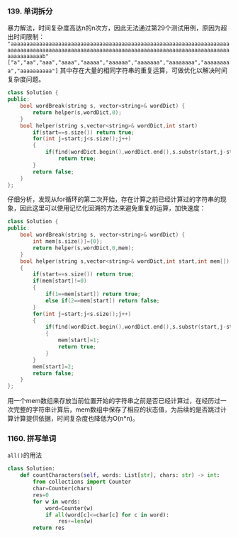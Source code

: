 ### 139. 单词拆分
暴力解法，时间复杂度高达n的n次方，因此无法通过第29个测试用例，原因为超出时间限制：
`"aaaaaaaaaaaaaaaaaaaaaaaaaaaaaaaaaaaaaaaaaaaaaaaaaaaaaaaaaaaaaaaaaaaaaaaaaaaaaaaaaaaaaaaaaaaaaaaaaaaaaaaaaaaaaaaaaaaaaaaaaaaaaaaaaaaaaaaaaaaaaaaaaaaaaab"
["a","aa","aaa","aaaa","aaaaa","aaaaaa","aaaaaaa","aaaaaaaa","aaaaaaaaa","aaaaaaaaaa"]`
其中存在大量的相同字符串的重复运算，可做优化以解决时间复杂度问题。
```cpp
class Solution {
public:
    bool wordBreak(string s, vector<string>& wordDict) {
        return helper(s,wordDict,0);
    }
    bool helper(string s,vector<string>& wordDict,int start)
        if(start==s.size()) return true;
        for(int j=start;j<s.size();j++)
        {
            if(find(wordDict.begin(),wordDict.end(),s.substr(start,j-start+1))!=wordDict.end()&&helper(s,wordDict,j+1))
                return true;
        }
        return false;
    }
};
```
仔细分析，发现从for循环的第二次开始，存在计算之前已经计算过的字符串的现象，因此这里可以使用记忆化回溯的方法来避免重复的运算，加快速度：
```cpp
class Solution {
public:
    bool wordBreak(string s, vector<string>& wordDict) {
        int mem[s.size()]={0};
        return helper(s,wordDict,0,mem);
    }
    bool helper(string s,vector<string>& wordDict,int start,int mem[])
    {
        if(start==s.size()) return true;
        if(mem[start]!=0)
        {
            if(1==mem[start]) return true;
            else if(2==mem[start]) return false;
        }
        for(int j=start;j<s.size();j++)
        {
            if(find(wordDict.begin(),wordDict.end(),s.substr(start,j-start+1))!=wordDict.end()&&helper(s,wordDict,j+1,mem))
            {
                mem[start]=1;
                return true;
            }
        }
        mem[start]=2;
        return false;
    }
};
```
用一个mem数组来存放当前位置开始的字符串之前是否已经计算过，在经历过一次完整的字符串计算后，mem数组中保存了相应的状态值，为后续的是否跳过计算计算提供依据，时间复杂度也降低为O(n*n)。
### 1160. 拼写单词
`all()`的用法
```py
class Solution:
    def countCharacters(self, words: List[str], chars: str) -> int:
        from collections import Counter
        char=Counter(chars)
        res=0
        for w in words:
            word=Counter(w)
            if all(word[c]<=char[c] for c in word):
                res+=len(w)
        return res
```